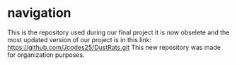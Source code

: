 # navigation

This is the repository used during our final project it is now obselete and the most updated version of our project is in this 
link: https://github.com/Jcodes25/DustRats.git
This new repository was made for organization purposes.
